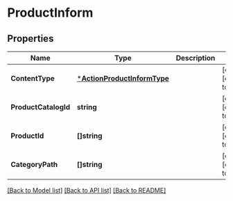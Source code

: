 # ProductInform

## Properties
Name | Type | Description | Notes
------------ | ------------- | ------------- | -------------
**ContentType** | [***ActionProductInformType**](ActionProductInformType.md) |  | [optional] [default to null]
**ProductCatalogId** | **string** |  | [optional] [default to null]
**ProductId** | **[]string** |  | [optional] [default to null]
**CategoryPath** | **[]string** |  | [optional] [default to null]

[[Back to Model list]](../README.md#documentation-for-models) [[Back to API list]](../README.md#documentation-for-api-endpoints) [[Back to README]](../README.md)


